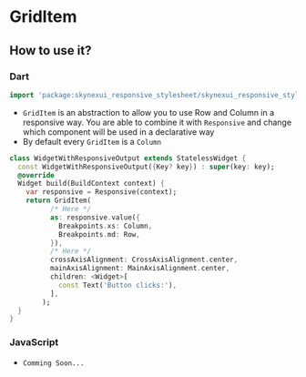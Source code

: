 # GridItem

## How to use it?

### Dart

```dart
import 'package:skynexui_responsive_stylesheet/skynexui_responsive_stylesheet.dart';
```

- `GridItem` is an abstraction to allow you to use Row and Column in a responsive way. You are able to combine it with `Responsive` and change which component will be used in a declarative way
- By default every `GridItem` is a `Column`


```dart
class WidgetWithResponsiveOutput extends StatelessWidget {
  const WidgetWithResponsiveOutput({Key? key}) : super(key: key);
  @override
  Widget build(BuildContext context) {
    var responsive = Responsive(context);
    return GridItem(
          /* Here */
          as: responsive.value({
            Breakpoints.xs: Column,
            Breakpoints.md: Row,
          }),
          /* Here */
          crossAxisAlignment: CrossAxisAlignment.center,
          mainAxisAlignment: MainAxisAlignment.center,
          children: <Widget>[
            const Text('Button clicks:'),
          ],
        );
  }
}
```


### JavaScript

- `Comming Soon...`
